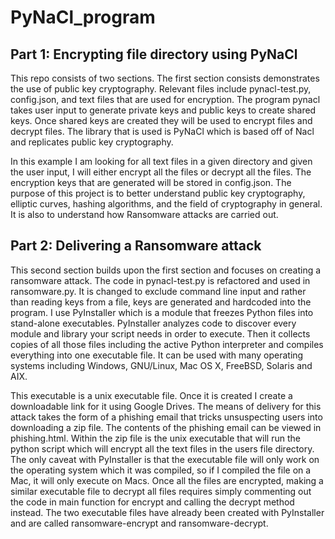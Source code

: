 # PyNaCl_program
## Part 1: Encrypting file directory using PyNaCl

This repo consists of two sections. The first section consists demonstrates the use of public key cryptography. Relevant files include pynacl-test.py, config.json, and text files that are used for encryption. The program pynacl takes user input to generate private keys and public keys to create shared keys. Once shared keys are created they will be used to encrypt files and decrypt files. The library that is used is PyNaCl which is based off of Nacl and replicates public key cryptography. 

In this example I am looking for all text files in a given directory and given the user input, I will either encrypt all the files or decrypt all the files. The encryption keys that are generated will be stored in config.json. The purpose of this project is to better understand public key cryptography, elliptic curves, hashing algorithms, and the field of cryptography in general. It is also to understand how Ransomware attacks are carried out. 

## Part 2: Delivering a Ransomware attack

This second section builds upon the first section and focuses on creating a ransomware attack. The code in pynacl-test.py is refactored and used in ransomware.py. It is changed to exclude command line input and rather than reading keys from a file, keys are generated and hardcoded into the program. I use PyInstaller which is a module that freezes Python files into stand-alone executables. PyInstaller analyzes code to discover every module and library your script needs in order to execute. Then it collects copies of all those files including the active Python interpreter and compiles everything into one executable file. It can be used with many operating systems including Windows, GNU/Linux, Mac OS X, FreeBSD, Solaris and AIX.  

This executable is a unix executable file. Once it is created I create a downloadable link for it using Google Drives. The means of delivery for this attack takes the form of a phishing email that tricks unsuspecting users into downloading a zip file. The contents of the phishing email can be viewed in phishing.html. Within the zip file is the unix executable that will run the python script which will encrypt all the text files in the users file directory. The only caveat with PyInstaller is that the executable file will only work on the operating system which it was compiled, so if I compiled the file on a Mac, it will only execute on Macs. Once all the files are encrypted, making a similar executable file to decrypt all files requires simply commenting out the code in main function for encrypt and calling the decrypt method instead. The two executable files have already been created with PyInstaller and are called ransomware-encrypt and ransomware-decrypt. 